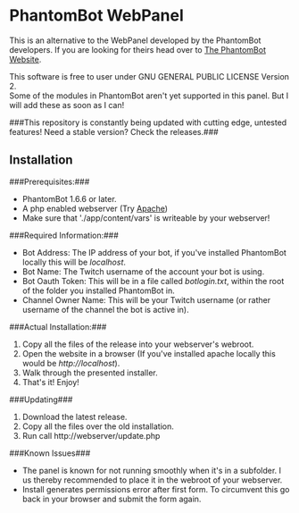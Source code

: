 PhantomBot WebPanel
===

This is an alternative to the WebPanel developed by the PhantomBot developers.
If you are looking for theirs head over to [The PhantomBot Website](http://www.phantombot.net).

This software is free to user under GNU GENERAL PUBLIC LICENSE Version 2.  
Some of the modules in PhantomBot aren't yet supported in this panel. But I will add these as soon as I can!

###This repository is constantly being updated with cutting edge, untested features! Need a stable version? Check the releases.###

Installation
---
###Prerequisites:###

  * PhantomBot 1.6.6 or later.
  * A php enabled webserver (Try [Apache](http://www.apache.org/))
  * Make sure that './app/content/vars' is writeable by your webserver!
  
###Required Information:###
  * Bot Address: The IP address of your bot, if you've installed PhantomBot locally this will be *localhost*.
  * Bot Name: The Twitch username of the account your bot is using.
  * Bot Oauth Token: This will be in a file called *botlogin.txt*, within the root of the folder you installed PhantomBot in.
  * Channel Owner Name: This will be your Twitch username (or rather username of the channel the bot is active in).
  
###Actual Installation:###
  1. Copy all the files of the release into your webserver's webroot.
  2. Open the website in a browser (If you've installed apache locally this would be *http://localhost*).
  3. Walk through the presented installer.
  4. That's it! Enjoy!

###Updating###
  1. Download the latest release.
  2. Copy all the files over the old installation.
  3. Run call http://webserver/update.php

###Known Issues###
  * The panel is known for not running smoothly when it's in a subfolder. I us thereby recommended to place it in the webroot of your webserver.
  * Install generates permissions error after first form. To circumvent this go back  in your browser and submit the form again.
